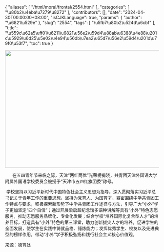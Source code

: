 {
    "aliases": [
        "/html/moral/frontal/2554.html"
    ],
    "categories": [
        "\u80b2\u4eba\u7279\u8272"
    ],
    "contributors": [],
    "date": "2024-04-30T00:00:00+08:00",
    "isCJKLanguage": true,
    "params": {
        "author": "\u6821\u529e"
    },
    "slug": "2554",
    "tags": [
        "\u5fb7\u80b2\u524d\u6cbf"
    ],
    "title": "\u559c\u62a5\uff01\u6211\u6821\u56e2\u59d4\u88ab\u6388\u4e88\u201c\u5929\u6d25\u5e02\u4e94\u56db\u7ea2\u65d7\u56e2\u59d4\u201d\u79f0\u53f7",
    "toc": true
}


<img
    src="https://cdn.tfls.online/mirror/full/8b83c637f6dc2678bd1e00a7b6ad478591fb9b09.jpg"
    style="display:block;margin-left:auto;margin-right:auto;"
    decoding="async"
    fetchpriority="auto"
    loading="lazy"
    height="385"
    width="578"
/>




      在五四青年节来临之际，天津“两红两优”光荣榜揭晓，共青团天津外国语大学附属外国语学校委员会被授予“天津市五四红旗团委”称号。




  










 学校坚持以习近平新时代中国特色社会主义思想为指导，深入贯彻落实习近平总书记关于青年工作的重要思想，坚持为党育人、为国育才，紧密围绕中学共青团工作特点与要求，积极探索新形势下中学共青团工作途径与方法，引导广大“小外”学子更加坚定“四个自信”；通过开展梁启超纪念馆多语种讲解等具有“小外”特色志愿服务，推动志愿服务品牌化、专业化发展；结合学校“培养国际化复合型人才”的培养目标，打造具有“小外”特色的第三课堂，助力创新拔尖人才的培养，促进学生的全面发展，使学生在实践中铸就品格、锤炼能力；发挥优秀学生、校友以及先进典型的榜样作用，带动“小外”学子积极弘扬和践行社会主义核心价值观。




  






来源：德育处




  





  



